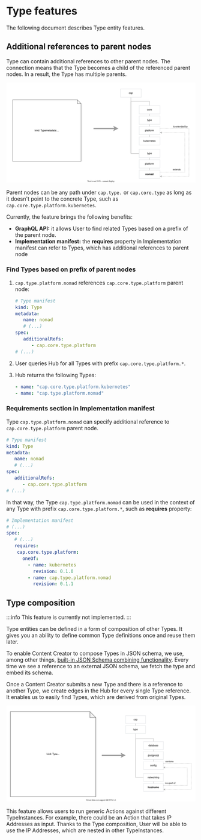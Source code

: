 # Type features

The following document describes Type entity features.

## Additional references to parent nodes

Type can contain additional references to other parent nodes. The connection means that the Type becomes a child of the referenced parent nodes. In a result, the Type has multiple parents.

![Additional references to parent nodes](./assets/type-additional-refs.svg)

Parent nodes can be any path under `cap.type.` or `cap.core.type` as long as it doesn't point to the concrete Type, such as `cap.core.type.platform.kubernetes`.

Currently, the feature brings the following benefits:
- **GraphQL API:** it allows User to find related Types based on a prefix of the parent node.
- **Implementation manifest:** the **requires** property in Implementation manifest can refer to Types, which has additional references to parent node

### Find Types based on prefix of parent nodes

1. `cap.type.platform.nomad` references `cap.core.type.platform` parent node:

   ```yaml
   # Type manifest
   kind: Type
   metadata:
      name: nomad
      # (...)
   spec:
      additionalRefs:
         - cap.core.type.platform
   # (...)
   ```

1. User queries Hub for all Types with prefix `cap.core.type.platform.*`.
1. Hub returns the following Types:

   ```yaml
   - name: "cap.core.type.platform.kubernetes"
   - name: "cap.type.platform.nomad"
   ```

### Requirements section in Implementation manifest

Type `cap.type.platform.nomad` can specify additional reference to `cap.core.type.platform` parent node.

```yaml
# Type manifest
kind: Type
metadata:
   name: nomad
   # (...)
spec:
   additionalRefs:
      - cap.core.type.platform
# (...)
```

In that way, the Type `cap.type.platform.nomad` can be used in the context of any Type with prefix `cap.core.type.platform.*`, such as **requires** property:

```yaml
# Implementation manifest
# (...)
spec:
   # (...)
   requires:
    cap.core.type.platform:
      oneOf:
        - name: kubernetes
          revision: 0.1.0
        - name: cap.type.platform.nomad
          revision: 0.1.1
```

## Type composition

:::info
This feature is currently not implemented.
:::

Type entities can be defined in a form of composition of other Types. It gives you an ability to define common Type definitions once and reuse them later.

To enable Content Creator to compose Types in JSON schema, we use, among other things, [built-in JSON Schema combining functionality](http://json-schema.org/understanding-json-schema/reference/combining.html). Every time we see a reference to an external JSON schema, we fetch the type and embed its schema.

Once a Content Creator submits a new Type and there is a reference to another Type, we create edges in the Hub for every single Type reference. It enables us to easily find Types, which are derived from original Types.

![Type composition](./assets/type-composition.svg)

This feature allows users to run generic Actions against different TypeInstances. For example, there could be an Action that takes IP Addresses as input. Thanks to the Type composition, User will be able to use the IP Addresses, which are nested in other TypeInstances.
